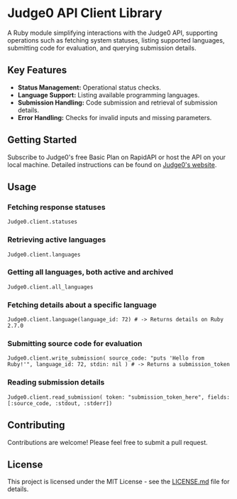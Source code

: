 
# Judge0 API Client Library

A Ruby module simplifying interactions with the Judge0 API, supporting operations such as fetching system statuses, listing supported languages, submitting code for evaluation, and querying submission details.

## Key Features

- **Status Management:** Operational status checks.
- **Language Support:** Listing available programming languages.
- **Submission Handling:** Code submission and retrieval of submission details.
- **Error Handling:** Checks for invalid inputs and missing parameters.

## Getting Started

Subscribe to Judge0's free Basic Plan on RapidAPI or host the API on your local machine. Detailed instructions can be found on [Judge0's website](https://ce.judge0.com/).

## Usage

### Fetching response statuses

```
Judge0.client.statuses
```

### Retrieving active languages

```Judge0.client.languages```

### Getting all languages, both active and archived

```Judge0.client.all_languages```

### Fetching details about a specific language

```Judge0.client.language(language_id: 72) # -> Returns details on Ruby 2.7.0```

### Submitting source code for evaluation

```Judge0.client.write_submission( source_code: "puts 'Hello from Ruby!'", language_id: 72, stdin: nil ) # -> Returns a submission_token```

### Reading submission details

```Judge0.client.read_submission( token: "submission_token_here", fields: [:source_code, :stdout, :stderr])```

## Contributing

Contributions are welcome! Please feel free to submit a pull request.

## License

This project is licensed under the MIT License - see the [LICENSE.md](LICENSE.md) file for details.
